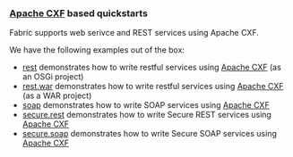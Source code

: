 ### [Apache CXF](http://cxf.apache.org/) based quickstarts

Fabric supports web serivce and REST services using Apache CXF. 

We have the following examples out of the box:

* [rest](/fabric/profiles/quickstarts/rest.profile) demonstrates how to write restful services using [Apache CXF](http://cxf.apache.org/) (as an OSGi project)
* [rest.war](/fabric/profiles/quickstarts/rest.war.profile) demonstrates how to write restful services using [Apache CXF](http://cxf.apache.org/) (as a WAR project)
* [soap](/fabric/profiles/quickstarts/soap.profile) demonstrates how to write SOAP services using [Apache CXF](http://cxf.apache.org/)
* [secure.rest](/fabric/profiles/quickstarts/secure.rest.profile) demonstrates how to write Secure REST services using [Apache CXF](http://cxf.apache.org/)
* [secure.soap](/fabric/profiles/quickstarts/secure.soap.profile) demonstrates how to write Secure SOAP services using [Apache CXF](http://cxf.apache.org/)
